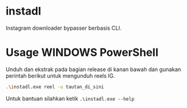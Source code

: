 # instadl
Instagram downloader bypasser berbasis CLI. 

# Usage WINDOWS PowerShell

Unduh dan ekstrak pada bagian release di kanan bawah dan gunakan perintah berikut untuk mengunduh reels IG.

```sh
.\instadl.exe reel -u tautan_di_sini
```

Untuk bantuan silahkan ketik <code>.\instadl.exe --help</code>
